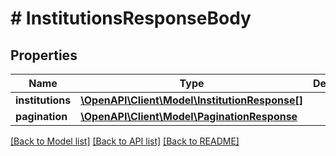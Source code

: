 # # InstitutionsResponseBody

## Properties

Name | Type | Description | Notes
------------ | ------------- | ------------- | -------------
**institutions** | [**\OpenAPI\Client\Model\InstitutionResponse[]**](InstitutionResponse.md) |  | [optional]
**pagination** | [**\OpenAPI\Client\Model\PaginationResponse**](PaginationResponse.md) |  | [optional]

[[Back to Model list]](../../README.md#models) [[Back to API list]](../../README.md#endpoints) [[Back to README]](../../README.md)
